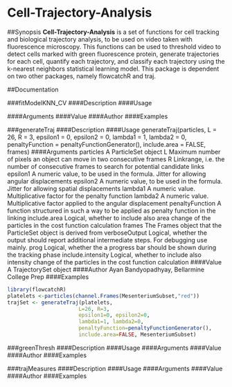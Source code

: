 Cell-Trajectory-Analysis
========================

##Synopsis
**Cell-Trajectory-Analysis** is a set of functions for cell tracking and biological trajectory analysis, to be used on video
taken with fluorescence microscopy. This functions can be used to threshold video to detect cells marked with green fluorescence protein, generate trajectories for each cell, quantify each trajectory, and classify each trajectory using the k-nearest neighbors statistical learning model. This package is dependent on two other packages, namely flowcatchR and traj.

##Documentation 

###fitModelKNN_CV
####Description
####Usage

####Arguments
####Value
####Author
####Examples



###generateTraj
####Description
####Usage
generateTraj(particles, L = 26, R = 3, epsilon1 = 0, epsilon2 = 0,
  lambda1 = 1, lambda2 = 0, penaltyFunction = penaltyFunctionGenerator(),
  include.area = FALSE, frames)
####Arguments
particles	          A ParticleSet object
L	                  Maximum number of pixels an object can move in two consecutive frames
R	                  Linkrange, i.e. the number of consecutive frames to search for potential candidate links
epsilon1	          A numeric value, to be used in the formula. Jitter for allowing angular displacements
epsilon2	          A numeric value, to be used in the formula. Jitter for allowing spatial displacements
lambda1	            A numeric value. Multiplicative factor for the penalty function
lambda2	            A numeric value. Multiplicative factor applied to the angular displacement
penaltyFunction     A function structured in such a way to be applied as penalty function in the linking
include.area	      Logical, whether to include also area change of the particles in the cost function calculation
frames	            The Frames object that the ParticleSet object is derived from
verboseOutput	      Logical, whether the output should report additional intermediate steps. For debugging use mainly.
prog	              Logical, whether the a progress bar should be shown during the tracking phase
include.intensity	  Logical, whether to include also intensity change of the particles in the cost function calculation
####Value
A TrajectorySet object
####Author
Ayan Bandyopadhyay, Bellarmine College Prep
####Examples
```r
library(flowcatchR)
platelets <-particles(channel.Frames(MesenteriumSubset,"red"))
trajSet <- generateTraj(platelets,
                       L=26, R=3,
                       epsilon1=0, epsilon2=0,
                       lambda1=1, lambda2=0,
                       penaltyFunction=penaltyFunctionGenerator(),
                       include.area=FALSE, MesenteriumSubset)
```

###greenThresh
####Description
####Usage
####Arguments
####Value
####Author
####Examples


###trajMeasures
####Description
####Usage
####Arguments
####Value
####Author
####Examples
